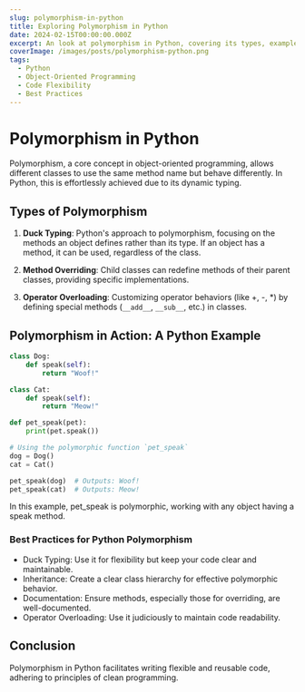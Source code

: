 ```yaml
---
slug: polymorphism-in-python
title: Exploring Polymorphism in Python
date: 2024-02-15T00:00:00.000Z
excerpt: An look at polymorphism in Python, covering its types, examples, and best practices for clean and efficient programming.
coverImage: /images/posts/polymorphism-python.png
tags:
  - Python
  - Object-Oriented Programming
  - Code Flexibility
  - Best Practices
---
```


<script>
  import Callout from "$lib/components/molecules/Callout.svelte";
  import CodeBlock from "$lib/components/molecules/CodeBlock.svelte";
  import Image from "$lib/components/atoms/Image.svelte";
</script>

# Polymorphism in Python

Polymorphism, a core concept in object-oriented programming, allows different classes to use the same method name but behave differently. In Python, this is effortlessly achieved due to its dynamic typing.

## Types of Polymorphism

1. **Duck Typing**: Python's approach to polymorphism, focusing on the methods an object defines rather than its type. If an object has a method, it can be used, regardless of the class.

2. **Method Overriding**: Child classes can redefine methods of their parent classes, providing specific implementations.

3. **Operator Overloading**: Customizing operator behaviors (like +, -, *) by defining special methods (`__add__`, `__sub__`, etc.) in classes.

## Polymorphism in Action: A Python Example

<CodeBlock lang="python">

```python
class Dog:
    def speak(self):
        return "Woof!"

class Cat:
    def speak(self):
        return "Meow!"

def pet_speak(pet):
    print(pet.speak())

# Using the polymorphic function `pet_speak`
dog = Dog()
cat = Cat()

pet_speak(dog)  # Outputs: Woof!
pet_speak(cat)  # Outputs: Meow!
```

</CodeBlock>

In this example, pet_speak is polymorphic, working with any object having a speak method.

### Best Practices for Python Polymorphism

- Duck Typing: Use it for flexibility but keep your code clear and maintainable.
- Inheritance: Create a clear class hierarchy for effective polymorphic behavior.
- Documentation: Ensure methods, especially those for overriding, are well-documented.
- Operator Overloading: Use it judiciously to maintain code readability.

## Conclusion

Polymorphism in Python facilitates writing flexible and reusable code, adhering to principles of clean programming.
